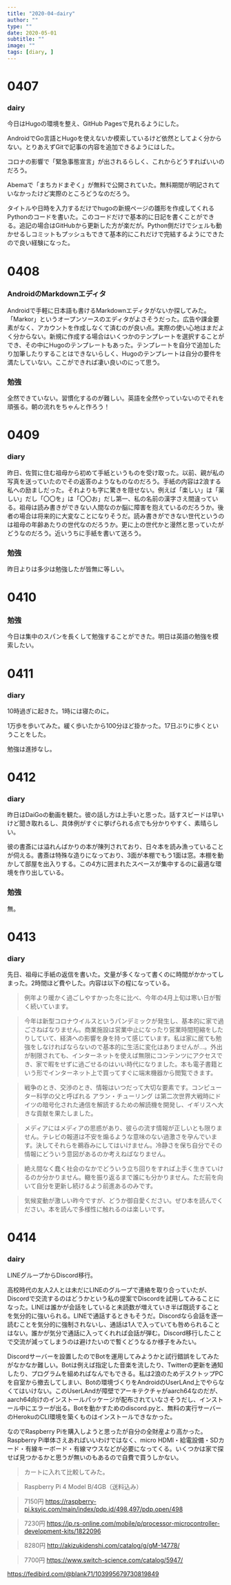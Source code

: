 ```yaml
---
title: "2020-04-dairy"
author: ""
type: ""
date: 2020-05-01
subtitle: ""
image: ""
tags: [diary, ]
---
```

<!--more-->
# 0407
### dairy
今日はHugoの環境を整え、GitHub Pagesで見れるようにした。

AndroidでGo言語とHugoを使えないか模索しているけど依然としてよく分からない。とりあえずGitで記事の内容を追加できるようにはした。

コロナの影響で「緊急事態宣言」が出されるらしく、これからどうすればいいのだろう。

Abemaで「まちカドまぞく」が無料で公開されていた。無料期間が明記されていなかったけど実際のところどうなのだろう。

タイトルや日時を入力するだけでhugoの新規ページの雛形を作成してくれるPythonのコードを書いた。このコードだけで基本的に日記を書くことができる。追記の場合はGitHubから更新した方が楽だが。Python側だけでシェルも動かせるしコミットもプッシュもできて基本的にこれだけで完結するようにできたので良い経験になった。

#  0408
### AndroidのMarkdownエディタ
Androidで手軽に日本語も書けるMarkdownエディタがないか探してみた。「Markor」というオープンソースのエディタがよさそうだった。広告や課金要素がなく、アカウントを作成しなくて済むのが良い点。実際の使い心地はまだよく分からない。新規に作成する場合はいくつかのテンプレートを選択することができ、その中にHugoのテンプレートもあった。テンプレートを自分で追加したり加筆したりすることはできないらしく、Hugoのテンプレートは自分の要件を満たしていない。ここができれば凄い良いのにって思う。

### 勉強
全然できていない。習慣化するのが難しい。英語を全然やっていないのでそれを頑張る。朝の流れをちゃんと作ろう！

# 0409
### diary
昨日、佐賀に住む祖母から初めて手紙というものを受け取った。以前、親が私の写真を送っていたのでその返答のようなものなのだろう。手紙の内容は2浪する私への励ましだった。それよりも字に驚きを隠せない。例えば「楽しい」は「薬しい」だし「〇〇を」は「〇〇お」だし第一、私の名前の漢字さえ間違っている。祖母は読み書きができない人間なのか脳に障害を抱えているのだろうか。後者の場合は将来的に大変なことになりそうだ。読み書きができない世代というのは祖母の年齢あたりの世代なのだろうか。更に上の世代かと漫然と思っていたがどうなのだろう。近いうちに手紙を書いて送ろう。

### 勉強
昨日よりは多少は勉強したが皆無に等しい。

# 0410
### 勉強
今日は集中のスパンを長くして勉強することができた。明日は英語の勉強を模索したい。

# 0411
### diary
10時過ぎに起きた。1時には寝たのに。

1万歩を歩いてみた。緩く歩いたから100分ほど掛かった。17日ぶりに歩くということをした。

勉強は進捗なし。

# 0412
### diary
昨日はDaiGoの動画を観た。彼の話し方は上手いと思った。話すスピードは早いけど聞き取れるし、具体例がすぐに挙げられる点でも分かりやすく、素晴らしい。

彼の書斎には溢れんばかりの本が陳列されており、日々本を読み漁っていることが伺える。書斎は特殊な造りになっており、3面が本棚でもう1面は窓。本棚を動かして部屋を出入りする。この4方に囲まれたスペースが集中するのに最適な環境を作り出している。

### 勉強
無。

# 0413
### diary 
先日、祖母に手紙の返信を書いた。文量が多くなって書くのに時間がかかってしまった。2時間ほど費やした。内容は以下の程になっている。

> 例年より暖かく過ごしやすかった冬に比べ、今年の4月上旬は寒い日が暫く続いています。

> 今年は新型コロナウイルスというパンデミックが発生し、基本的に家で過ごさねばなりません。商業施設は営業中止になったり営業時間短縮をしたりしていて、経済への影響を身を持って感じています。私は家に居ても勉強をしなければならないので基本的に生活に変化はありませんが…。外出が制限されても、インターネットを使えば無限にコンテンツにアクセスでき、家で暇をせずに過ごせるのはいい時代になりました。本も電子書籍という形でインターネット上で買ってすぐに端末機器から閲覧できます。

> 戦争のとき、交渉のとき、情報はいつだって大切な要素です。コンピューター科学の父と呼ばれる アラン・チューリング は第二次世界大戦時にドイツの暗号化された通信を解読するための解読機を開発し、イギリスへ大きな貢献を果たしました。

> メディアにはメディアの思惑があり、彼らの流す情報が正しいとも限りません。テレビの報道は不安を煽るような意味のない過激さを孕んでいます。決してそれらを鵜呑みにしてはいけません。冷静さを保ち自分でその情報にどういう意図があるのか考えねばなりません。

> 絶え間なく蠢く社会のなかでどういう立ち回りをすれば上手く生きていけるのか分かりません。轍を振り返るまで誰にも分かりません。ただ前を向いて自分を更新し続けるよう前進あるのみです。

> 気候変動が激しい昨今ですが、どうか御自愛ください。ぜひ本を読んでください。本を読んで多様性に触れるのは楽しいです。

# 0414
### dairy
LINEグループからDiscord移行。

高校時代の友人2人とは未だにLINEのグループで連絡を取り合っていたが、Discordで交流するのはどうかという私の提案でDiscordを試用してみることになった。LINEは誰かが会話をしていると未読数が増えていき半ば既読することを気分的に強いられる。LINEで通話するときもそうだ。Discordなら会話を逐一読むことを気分的に強制されないし、通話は1人で入っていても咎められることはない。誰かが気分で通話に入ってくれれば会話が弾む。Discord移行したことで交流が減ってしまうのは避けたいので暫くどうなるか様子をみたい。

Discordサーバーを設置したのでBotを運用してみようかと試行錯誤をしてみたがなかなか難しい。Botは例えば指定した音楽を流したり、Twitterの更新を通知したり、プログラムを組めればなんでもできる。私は2浪のためデスクトップPCを自室から撤去してしまい、Botの環境づくりをAndroidのUserLAnd上でやらなくてはいけない。このUserLAndが障壁でアーキテクチャがaarch64なのだが、aarch64向けのインストールパッケージが配布されていなさそうだし、インストール中にエラーが出る。Botを動かすためのdiscord.pyと、無料の実行サーバーのHerokuのCLI環境を築くものはインストールできなかった。

なのでRaspberry Piを購入しようと思ったが自分の全財産より高かった。Raspberry Pi単体さえあればいいわけではなく、micro HDMI・給電設備・SDカード・有線キーボード・有線マウスなどが必要になってくる。いくつかは家で探せば見つかるかと思うが無いのもあるので自費で買うしかない。

> カートに入れて比較してみた。

> Raspberry Pi 4 Model B/4GB（送料込み）

> 7150円
> https://raspberry-pi.ksyic.com/main/index/pdp.id/498,497/pdp.open/498

> 7230円
> https://jp.rs-online.com/mobile/p/processor-microcontroller-development-kits/1822096

> 8280円
> http://akizukidenshi.com/catalog/g/gM-14778/

> 7700円
> https://www.switch-science.com/catalog/5947/

https://fedibird.com/@blank71/103995679730819849



